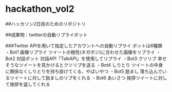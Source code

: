 # hackathon_vol2
##ハッカソン2日目のためのリポジトリ


##成果物：twitterの自動リプライボット

###Twitter APIを用いて指定したアカウントへの自動リプライ
  ボットは6種類
    ・Bot1  画像リプライ
        ツイートの極性(ネガポジ)に合わせた画像をリプライ
    ・Bot2  対話ボット
        対話API「TalkAPI」を使用してリプライ
    ・Bot3  クソリプ
        幸せそうなツイートを見かけるとクソリプを送る
    ・Bot4  しりとり
        ツイートの中身に関係なくしりとりを持ち掛けてくる、やばいやつ
    ・Bot5  励まし
        落ち込んでいるツイートに対して励ましのリプをくれる
    ・Bot6  あいさつ
        挨拶ツイートに対して挨拶を返してくれる
     
